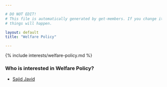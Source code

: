 ```yaml
---

# DO NOT EDIT!
# This file is automatically generated by get-members. If you change it, bad
# things will happen.

layout: default
title: "Welfare Policy"

---
```


{% include interests/welfare-policy.md %}

### Who is interested in Welfare Policy?


* [Sajid Javid](../members/sajid-javid.html)
